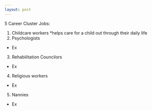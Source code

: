 ```yaml
---
layout: post
---
```



 5 Career Cluster Jobs:

1. Childcare workers 
  *helps care for a child out through their daily life
2. Psychologists
  * Ex
3. Rehabilitation Councilors 
  * Ex
4. Religious workers
  * Ex
5. Nannies
  * Ex


